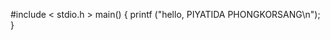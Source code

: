    #include < stdio.h >
        main()
        {
                printf ("hello, PIYATIDA PHONGKORSANG\n");
        }
